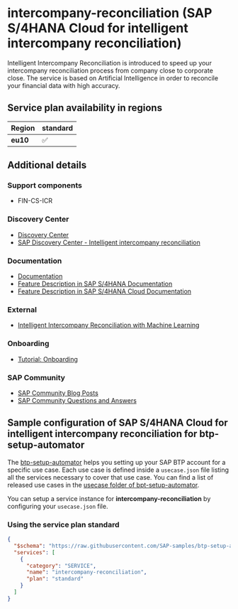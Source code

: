 # intercompany-reconciliation (SAP S/4HANA Cloud for intelligent intercompany reconciliation)

Intelligent Intercompany Reconciliation is introduced to speed up your intercompany reconciliation process from company close to corporate close. The service is based on Artificial Intelligence in order to reconcile your financial data with high accuracy.

## Service plan availability in regions

| Region | standard |
|--------|----------|
|  **eu10** | ✅ |

## Additional details

### Support components

- FIN-CS-ICR

### Discovery Center

- [Discovery Center](https://discovery-center.cloud.sap/serviceCatalog/)
- [SAP Discovery Center - Intelligent intercompany reconciliation](https://discovery-center.cloud.sap/serviceCatalog/intelligent-intercompany-reconciliation)

### Documentation

- [Documentation](https://help.sap.com/viewer/0fa84c9d9c634132b7c4abb9ffdd8f06/2108.501/en-US/b0b3b968f7c943c88ebc6e94d114564e.html)
- [Feature Description in SAP S/4HANA Documentation](https://help.sap.com/viewer/4ebf1502064b406c964b0911adfb3f01/latest/en-US/b0b3b968f7c943c88ebc6e94d114564e.html)
- [Feature Description in SAP S/4HANA Cloud Documentation](https://help.sap.com/viewer/90c07e91c7a64f328be3fd6b48955b13/latest/en-US/b0b3b968f7c943c88ebc6e94d114564e.html)

### External

- [Intelligent Intercompany Reconciliation with Machine Learning](https://www.youtube.com/embed/3-5rZikNi-I)

### Onboarding

- [Tutorial: Onboarding](https://help.sap.com/viewer/90c07e91c7a64f328be3fd6b48955b13/latest/en-US/300483fa78a841728499f25fbaceee14.html)

### SAP Community

- [SAP Community Blog Posts](https://community.sap.com/search/?ct=blog&q=SAP%20S/4HANA%20Cloud%20for%20intelligent%20intercompany%20reconciliation)
- [SAP Community Questions and Answers](https://community.sap.com/search/?ct=qa&q=SAP%20S/4HANA%20Cloud%20for%20intelligent%20intercompany%20reconciliation)

## Sample configuration of **SAP S/4HANA Cloud for intelligent intercompany reconciliation** for btp-setup-automator

The [btp-setup-automator](https://github.com/SAP-samples/btp-setup-automator) helps you setting up your SAP BTP account for a specific use case. Each use case is defined inside a `usecase.json` file listing all the services necessary to cover that use case. You can find a list of released use cases in the [usecase folder of bpt-setup-automator](https://github.com/SAP-samples/btp-setup-automator/tree/main/usecases).

You can setup a service instance for **intercompany-reconciliation** by configuring your `usecase.json` file.

### Using the service plan **standard**

```json
{
  "$schema": "https://raw.githubusercontent.com/SAP-samples/btp-setup-automator/main/libs/btpsa-usecase.json",
  "services": [
    {
      "category": "SERVICE",
      "name": "intercompany-reconciliation",
      "plan": "standard"
    }
  ]
}
```
